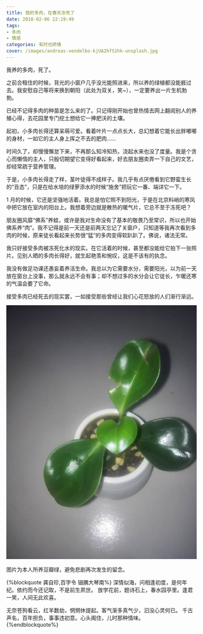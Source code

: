 ```yaml
---
title: 我的多肉，在春天冻死了
date: 2018-02-06 22:19:49
tags:
- 多肉
- 情感
categories: 有时也矫情
cover: /images/andreas-vendelbo-kjUA2hfS1hk-unsplash.jpg
---
```

我养的多肉，死了。

之前合租住的时候，背光的小窗户几乎没光能照进来，所以养的绿植都没能捱过去。我安慰自己等将来换到朝阳（此处为双关，笑~），一定要养出一片生机勃勃。

已经不记得多肉的种苗是怎么来的了。只记得刚开始也曾热情去网上翻阅别人的养殖心得，去花园里专门挖土想给它一捧肥沃的土壤。

起初，小多肉长得还算呆萌可爱。看着叶片一点点长大，总幻想着它能长出胖嘟嘟的身材，一如它的主人身上挥之不去的肥肉……

时间久了，却慢慢懈怠下来，不再那么知冷知热，浇起水来也没了度量。我是个贪心而懒惰的主人，只殷切期望它变得好看起来，好去朋友圈卖弄一下自己的文艺，却经常疏于营养管理。

于是，小多肉长得走了样，茎叶徒得不成样子。我几乎有点厌倦看到它野蛮生长的“丑态”，只是在给水培的绿萝添水的时候“施舍”把玩它一番、端详它一下。

1 月的时候，它还是坚强地活着。我总是怕它照不到阳光，于是在北京料峭的寒风中把它放在室内的阳台上。我想着旁边就是散热的暖气片，它总不至于冻死吧？

朋友圈风靡“佛系”养蛙，或许是我对生命没有了基本的敬畏乃至常识，所以也开始佛系养“肉”。我不记得是前一天还是前两天忘记了关窗户，只知道等我再次看到多肉的时候，原来徒长看起来长势很“猛”的多肉变得软趴趴了。佛说，诸法无常。

我只好接受多肉被冻死化水的现实。在它活着的时候，甚至都没能给它拍下一张照片。见别人晒的多肉长得好，就生起艳羡和惋叹，这是不该有的执念。

我没有做足功课还愚妄着养活生命。我总以为它需要水分，需要阳光，以为前一天放在窗台上没事，那么就永远不会有事；却不想过多的水分会让它徒长，乍暖还寒的气温会要了它命。

接受多肉已经死去的现实罢，一如接受那些曾经让我们心花怒放的人们渐行渐远。

![豆瓣绿](/images/20200330230020.jpg)
<figcaption> 图片为本人所养豆瓣绿，避免悲剧再次发生的留念。</figcaption >

{%blockquote 龚自珍,百字令 锠腢大琴南%}
深情似海，问相逢初度，是何年纪。依约而今还记取，不是前生夙世。
放学花前，题诗石上，春水园亭里。逢君一笑，人间无此欢喜。

无奈苍狗看云，红羊数劫，惘惘休提起。客气渐多真气少，汩没心灵何已。
千古声名，百年担负，事事违初意。心头阁住，儿时那种情味。
{%endblockquote%}